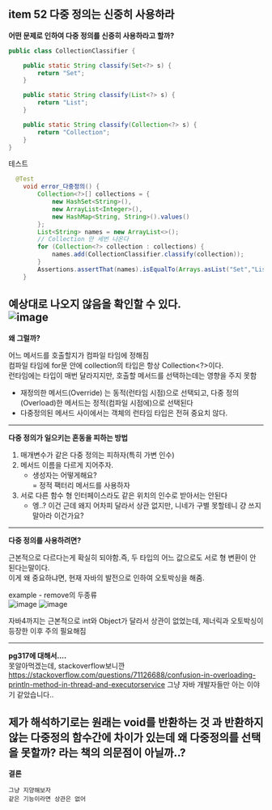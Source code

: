## item 52 다중 정의는 신중히 사용하라

**어떤 문제로 인하여 다중 정의를 신중히 사용하라고 할까?**

```java
public class CollectionClassifier {

    public static String classify(Set<?> s) {
        return "Set";
    }

    public static String classify(List<?> s) {
        return "List";
    }

    public static String classify(Collection<?> s) {
        return "Collection";
    }
}
```
테스트
```java
  @Test
    void error_다중정의() {
        Collection<?>[] collections = {
            new HashSet<String>(),
            new ArrayList<Integer>(),
            new HashMap<String, String>().values()
        };
        List<String> names = new ArrayList<>();
        // Collection 만 세번 나온다
        for (Collection<?> collection : collections) {
            names.add(CollectionClassifier.classify(collection));
        }
        Assertions.assertThat(names).isEqualTo(Arrays.asList("Set","List","Collection"));
    }
```
예상대로 나오지 않음을 확인할 수 있다.<br>
![image](https://user-images.githubusercontent.com/90383376/223461526-1d18adfb-4052-4674-a2bf-7b690058d85c.png)
---
**왜 그럴까?** 

어느 메서드를 호출할지가 컴파일 타임에 정해짐<br>
컴파일 타임에 for문 안에 collection의 타입은 항상 Collection<?>이다.<br>
런타임에는 타입이 매번 달라지지만, 호출할 메서드를 선택하는데는 영향을 주지 못함<br>
* 재정의한 메서드(Override) 는 동적(런타임 시점)으로 선택되고, 다중 정의(Overload)한 메서드는 정적(컴파일 시점에)으로 선택된다
* 다중정의된 메서드 사이에서는 객체의 런타임 타입은 전혀 중요치 않다.

---
**다중 정의가 일으키는 혼동을 피하는 방법**

1. 매개변수가 같은 다중 정의는 피하자(특히 가변 인수)
2. 메서드 이름을 다르게 지어주자.
   * 생성자는 어떻게해요?<br>
    = 정적 팩터리 메서드를 사용하자
3. 서로 다른 함수 형 인터페이스라도 같은 위치의 인수로 받아서는 안된다
    * 엥..? 이건 근데 왜지 어차피 달라서 상관 없지만, 니네가 구별 못할테니 걍 쓰지말아라 이건가요?
----
**다중 정의를 사용하려면?**

근본적으로 다르다는게 확실히 되야함.즉, 두 타입의 어느 값으로도 서로 형 변환이 안 된다는말이다.<br>
이게 왜 중요하냐면, 현재 자바의 발전으로 인하여 오토박싱을 해줌.

example - remove의 두종류<br>
![image](https://user-images.githubusercontent.com/90383376/223461580-ad5b137e-cd8f-4db0-9e4b-952ac41717a4.png)
![image](https://user-images.githubusercontent.com/90383376/223461604-979bbc58-6247-4bec-ba90-defac793456d.png)


자바4까지는 근본적으로 int와 Object가 달라서 상관이 없었는데, 제너릭과 오토박싱이 등장한 이후 주의 필요해짐

--------
**pg317에 대해서....<br>**
못알아먹겠는데, stackoverflow보니깐
https://stackoverflow.com/questions/71126688/confusion-in-overloading-println-method-in-thread-and-executorservice
그냥 자바 개발자들만 아는 이야기 같았습니다..

제가 해석하기로는 원래는 void를 반환하는 것 과 반환하지 않는 다중정의 함수간에 차이가 있는데 왜 다중정의를 선택을 못할까?
라는 책의 의문점이 아닐까..?
----


**결론**
```
그냥 지양해보자
같은 기능이라면 상관은 없어
```
